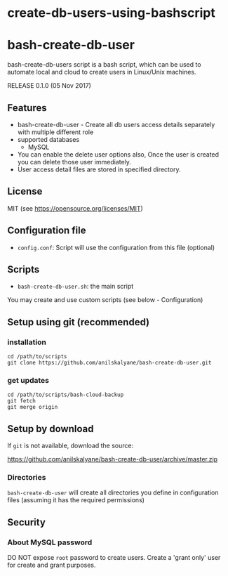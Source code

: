 # create-db-users-using-bashscript
bash-create-db-user
===================

bash-create-db-users script is a bash script, which can be used to automate local and cloud to create users in Linux/Unix machines.

RELEASE 0.1.0 (05 Nov 2017)

Features
--------

* bash-create-db-user - Create all db users access details separately with multiple different role
* supported databases
    * MySQL
* You can enable the delete user options also, Once the user is created you can delete those user immediately.
* User access detail files are stored in specified directory.

License
-------
MIT (see https://opensource.org/licenses/MIT)

Configuration file
-------------------
* ``config.conf``: Script will use the configuration from this file (optional)

Scripts
-------

* ``bash-create-db-user.sh``: the main script

You may create and use custom scripts (see below - Configuration)


Setup using git (recommended)
-----------------------------
### installation

    cd /path/to/scripts
    git clone https://github.com/anilskalyane/bash-create-db-user.git

### get updates

    cd /path/to/scripts/bash-cloud-backup
    git fetch
    git merge origin


Setup by download
-----------------

If ``git`` is not available, download the source:

https://github.com/anilskalyane/bash-create-db-user/archive/master.zip

### Directories

``bash-create-db-user`` will create all directories you define in configuration files (assuming it has the required permissions)


Security
--------

### About MySQL password

DO NOT expose ``root`` password to create users. Create a 'grant only' user for create and grant purposes.
